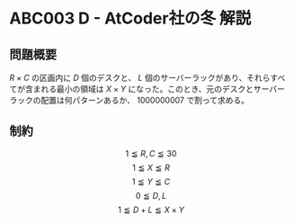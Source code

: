 # ABC003 D - AtCoder社の冬 解説

## 問題概要

$R×C$ の区画内に $D$ 個のデスクと、 $L$ 個のサーバーラックがあり、それらすべてが含まれる最小の領域は $X×Y$ になった。このとき、元のデスクとサーバーラックの配置は何パターンあるか、 $1000000007$ で割って求める。

## 制約

$$ 1 \leqq R,C \leqq 30 $$
$$ 1 \leqq X \leqq R $$
$$ 1 \leqq Y \leqq C $$
$$ 0 \leqq D,L $$
$$ 1 \leqq D+L \leqq X×Y $$